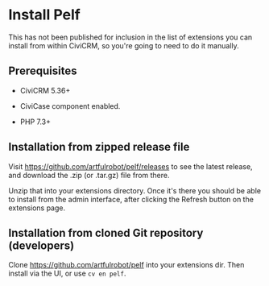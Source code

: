 # Install Pelf

This has not been published for inclusion in the list of extensions you
can install from within CiviCRM, so you're going to need to do it
manually.

## Prerequisites

* CiviCRM 5.36+

* CiviCase component enabled.

* PHP 7.3+

## Installation from zipped release file

Visit <https://github.com/artfulrobot/pelf/releases> to see the latest
release, and download the .zip (or .tar.gz) file from there.

Unzip that into your extensions directory. Once it's there you should be
able to install from the admin interface, after clicking the Refresh
button on the extensions page.


## Installation from cloned Git repository (developers)

Clone https://github.com/artfulrobot/pelf into your extensions dir. Then
install via the UI, or use `cv en pelf`.

